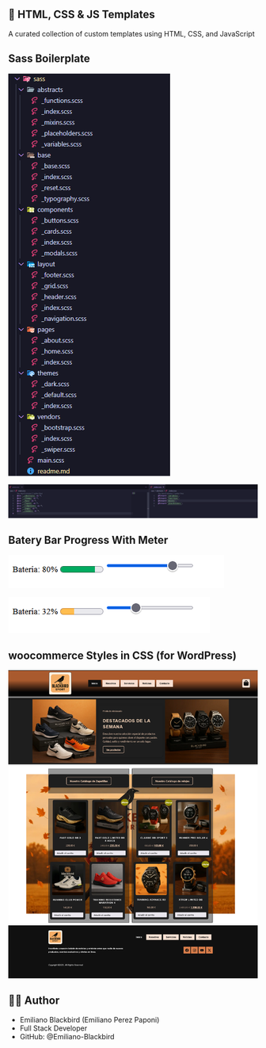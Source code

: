 ## 🎨 HTML, CSS & JS Templates

A curated collection of custom templates using HTML, CSS, and JavaScript

## Sass Boilerplate

![Preview](./previews_img_projects/sass_preview1.png)

![Preview](./previews_img_projects/sass_preview2.png)

## Batery Bar Progress With Meter

![Preview](./previews_img_projects/battery_preview1.png)

![Preview](./previews_img_projects/battery_preview2.png)

## woocommerce Styles in CSS (for WordPress)

![Preview](./previews_img_projects/styles_wordpress_preview.png)

## 👨‍💻 Author

 - Emiliano Blackbird (Emiliano Perez Paponi)
 - Full Stack Developer
 - GitHub: @Emiliano-Blackbird
